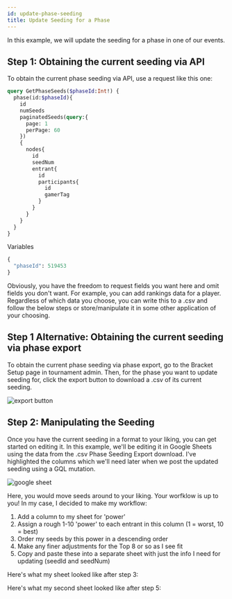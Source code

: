 ```yaml
---
id: update-phase-seeding
title: Update Seeding for a Phase
---
```


In this example, we will update the seeding for a phase in one of our events.

## Step 1: Obtaining the current seeding via API

To obtain the current phase seeding via API, use a request like this one:

```GraphQL
query GetPhaseSeeds($phaseId:Int!) {
  phase(id:$phaseId){
    id
    numSeeds
    paginatedSeeds(query:{
      page: 1
      perPage: 60
    })
    {
      nodes{
        id
        seedNum
        entrant{
          id
          participants{
            id
            gamerTag
          }
        }
      }
    }
  }
}
```

Variables

```GraphQL
{
  "phaseId": 519453
}
```

Obviously, you have the freedom to request fields you want here and omit fields you don't want.
For example, you can add rankings data for a player.
Regardless of which data you choose, you can write this to a .csv and follow the below steps
 or store/manipulate it in some other application of your choosing.

## Step 1 Alternative: Obtaining the current seeding via phase export

To obtain the current phase seeding via phase export, go to the Bracket Setup page in tournament admin.
Then, for the phase you want to update seeding for, click the export button to download a .csv of its current seeding.

![export button](https://imgur.com/plcr1y4.png)

## Step 2: Manipulating the Seeding

Once you have the current seeding in a format to your liking, you can get started on editing it.
In this example, we'll be editing it in Google Sheets using the data from the .csv Phase Seeding Export download.
I've highlighted the columns which we'll need later when we post the updated seeding using a GQL mutation.

![google sheet](https://imgur.com/VaCZo2H.png)

Here, you would move seeds around to your liking.
Your worfklow is up to you!
In my case, I decided to make my workflow:
1) Add a column to my sheet for 'power'
2) Assign a rough 1-10 'power' to each entrant in this column (1 = worst, 10 = best)
3) Order my seeds by this power in a descending order
4) Make any finer adjustments for the Top 8 or so as I see fit
5) Copy and paste these into a separate sheet with just the info I need for updating (seedId and seedNum)

Here's what my sheet looked like after step 3:

Here's what my second sheet looked like after step 5: